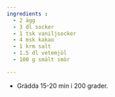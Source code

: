 ```yaml
---
ingredients :
  - 2 ägg
  - 3 dl socker
  - 1 tsk vaniljsocker
  - 4 msk kakao
  - 1 krm salt
  - 1.5 dl vetemjöl
  - 100 g smält smör

---
```

* Grädda 15-20 min i 200 grader.
